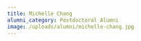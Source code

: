 ```yaml
---
title: Michelle Chang
alumni_category: Postdoctoral Alumni
image: /uploads/alumni/michelle-chang.jpg
---
```

